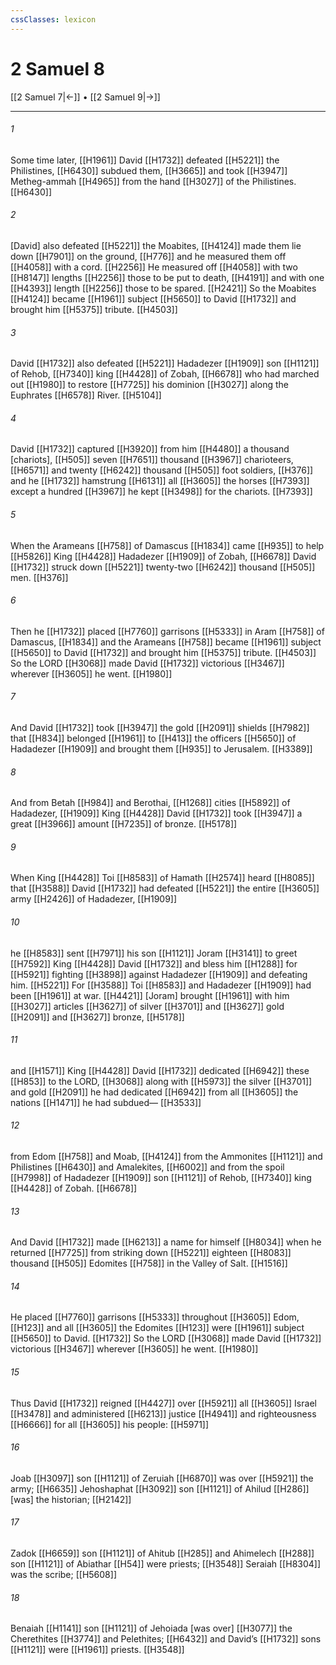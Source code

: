 ```yaml
---
cssClasses: lexicon
---
```


# 2 Samuel 8

[[2 Samuel 7|←]] • [[2 Samuel 9|→]]

---

###### 1
Some time later, [[H1961]] David [[H1732]] defeated [[H5221]] the Philistines, [[H6430]] subdued them, [[H3665]] and took [[H3947]] Metheg-ammah [[H4965]] from the hand [[H3027]] of the Philistines. [[H6430]]

###### 2
[David] also defeated [[H5221]] the Moabites, [[H4124]] made them lie down [[H7901]] on the ground, [[H776]] and he measured them off [[H4058]] with a cord. [[H2256]] He measured off [[H4058]] with two [[H8147]] lengths [[H2256]] those to be put to death, [[H4191]] and with one [[H4393]] length [[H2256]] those to be spared. [[H2421]] So the Moabites [[H4124]] became [[H1961]] subject [[H5650]] to David [[H1732]] and brought him [[H5375]] tribute. [[H4503]]

###### 3
David [[H1732]] also defeated [[H5221]] Hadadezer [[H1909]] son [[H1121]] of Rehob, [[H7340]] king [[H4428]] of Zobah, [[H6678]] who had marched out [[H1980]] to restore [[H7725]] his dominion [[H3027]] along the Euphrates [[H6578]] River. [[H5104]]

###### 4
David [[H1732]] captured [[H3920]] from him [[H4480]] a thousand [chariots], [[H505]] seven [[H7651]] thousand [[H3967]] charioteers, [[H6571]] and twenty [[H6242]] thousand [[H505]] foot soldiers, [[H376]] and he [[H1732]] hamstrung [[H6131]] all [[H3605]] the horses [[H7393]] except a hundred [[H3967]] he kept [[H3498]] for the chariots. [[H7393]]

###### 5
When the Arameans [[H758]] of Damascus [[H1834]] came [[H935]] to help [[H5826]] King [[H4428]] Hadadezer [[H1909]] of Zobah, [[H6678]] David [[H1732]] struck down [[H5221]] twenty-two [[H6242]] thousand [[H505]] men. [[H376]]

###### 6
Then he [[H1732]] placed [[H7760]] garrisons [[H5333]] in Aram [[H758]] of Damascus, [[H1834]] and the Arameans [[H758]] became [[H1961]] subject [[H5650]] to David [[H1732]] and brought him [[H5375]] tribute. [[H4503]] So the LORD [[H3068]] made David [[H1732]] victorious [[H3467]] wherever [[H3605]] he went. [[H1980]]

###### 7
And David [[H1732]] took [[H3947]] the gold [[H2091]] shields [[H7982]] that [[H834]] belonged [[H1961]] to [[H413]] the officers [[H5650]] of Hadadezer [[H1909]] and brought them [[H935]] to Jerusalem. [[H3389]]

###### 8
And from Betah [[H984]] and Berothai, [[H1268]] cities [[H5892]] of Hadadezer, [[H1909]] King [[H4428]] David [[H1732]] took [[H3947]] a great [[H3966]] amount [[H7235]] of bronze. [[H5178]]

###### 9
When King [[H4428]] Toi [[H8583]] of Hamath [[H2574]] heard [[H8085]] that [[H3588]] David [[H1732]] had defeated [[H5221]] the entire [[H3605]] army [[H2426]] of Hadadezer, [[H1909]]

###### 10
he [[H8583]] sent [[H7971]] his son [[H1121]] Joram [[H3141]] to greet [[H7592]] King [[H4428]] David [[H1732]] and bless him [[H1288]] for [[H5921]] fighting [[H3898]] against Hadadezer [[H1909]] and defeating him. [[H5221]] For [[H3588]] Toi [[H8583]] and Hadadezer [[H1909]] had been [[H1961]] at war. [[H4421]] [Joram] brought [[H1961]] with him [[H3027]] articles [[H3627]] of silver [[H3701]] and [[H3627]] gold [[H2091]] and [[H3627]] bronze, [[H5178]]

###### 11
and [[H1571]] King [[H4428]] David [[H1732]] dedicated [[H6942]] these [[H853]] to the LORD, [[H3068]] along with [[H5973]] the silver [[H3701]] and gold [[H2091]] he had dedicated [[H6942]] from all [[H3605]] the nations [[H1471]] he had subdued— [[H3533]]

###### 12
from Edom [[H758]] and Moab, [[H4124]] from the Ammonites [[H1121]] and Philistines [[H6430]] and Amalekites, [[H6002]] and from the spoil [[H7998]] of Hadadezer [[H1909]] son [[H1121]] of Rehob, [[H7340]] king [[H4428]] of Zobah. [[H6678]]

###### 13
And David [[H1732]] made [[H6213]] a name for himself [[H8034]] when he returned [[H7725]] from striking down [[H5221]] eighteen [[H8083]] thousand [[H505]] Edomites [[H758]] in the Valley of Salt. [[H1516]]

###### 14
He placed [[H7760]] garrisons [[H5333]] throughout [[H3605]] Edom, [[H123]] and all [[H3605]] the Edomites [[H123]] were [[H1961]] subject [[H5650]] to David. [[H1732]] So the LORD [[H3068]] made David [[H1732]] victorious [[H3467]] wherever [[H3605]] he went. [[H1980]]

###### 15
Thus David [[H1732]] reigned [[H4427]] over [[H5921]] all [[H3605]] Israel [[H3478]] and administered [[H6213]] justice [[H4941]] and righteousness [[H6666]] for all [[H3605]] his people: [[H5971]]

###### 16
Joab [[H3097]] son [[H1121]] of Zeruiah [[H6870]] was over [[H5921]] the army; [[H6635]] Jehoshaphat [[H3092]] son [[H1121]] of Ahilud [[H286]] [was] the historian; [[H2142]]

###### 17
Zadok [[H6659]] son [[H1121]] of Ahitub [[H285]] and Ahimelech [[H288]] son [[H1121]] of Abiathar [[H54]] were priests; [[H3548]] Seraiah [[H8304]] was the scribe; [[H5608]]

###### 18
Benaiah [[H1141]] son [[H1121]] of Jehoiada [was over] [[H3077]] the Cherethites [[H3774]] and Pelethites; [[H6432]] and David’s [[H1732]] sons [[H1121]] were [[H1961]] priests. [[H3548]]

